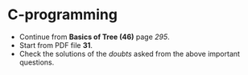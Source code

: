 # C-programming

* Continue from **Basics of Tree (46)** page *295*.
* Start from PDF file **31**.
* Check the solutions of the *doubts* asked from the above important questions.
